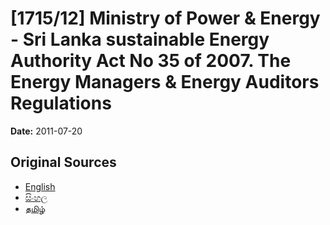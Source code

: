 # [1715/12] Ministry of Power & Energy - Sri Lanka sustainable Energy Authority Act No 35 of 2007. The Energy Managers & Energy Auditors Regulations

**Date:** 2011-07-20

## Original Sources

- [English](https://documents.gov.lk/view/extra-gazettes/2011/7/1715-12_E.pdf)
- [සිංහල](https://documents.gov.lk/view/extra-gazettes/2011/7/1715-12_S.pdf)
- [தமிழ்](https://documents.gov.lk/view/extra-gazettes/2011/7/1715-12_T.pdf)
